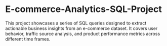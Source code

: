 # E-commerce-Analytics-SQL-Project
This project showcases a series of SQL queries designed to extract actionable business insights from an e-commerce dataset. It covers user behavior, traffic source analysis, and product performance metrics across different time frames.
